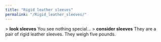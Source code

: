 ```yaml
---
title: "Rigid leather sleeves"
permalink: "/Rigid_leather_sleeves/"
---
```


\> **look sleeves**
You see nothing special...
\> **consider sleeves**
They are a pair of rigid leather sleeves.
They weigh five pounds.